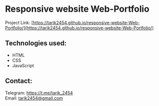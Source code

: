 # Responsive website Web-Portfolio

Project Link: [https://tarik2454.github.io/responsive-website-Web-Portfolio/](https://tarik2454.github.io/responsive-website-Web-Portfolio/)

## Technologies used:

* HTML
* CSS
* JavaScript


## Contact:

Telegram: <https://t.me/tarik_2454>  
Email: <tarik2454@gmail.com>
